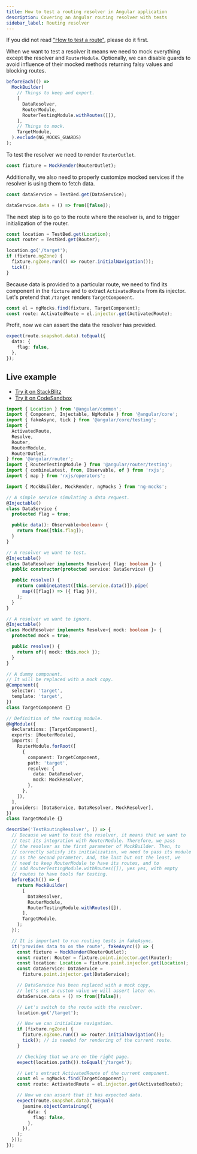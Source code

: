 ```yaml
---
title: How to test a routing resolver in Angular application
description: Covering an Angular routing resolver with tests
sidebar_label: Routing resolver
---
```


If you did not read ["How to test a route"](route.md), please do it first.

When we want to test a resolver it means we need to mock everything except the resolver and `RouterModule`.
Optionally, we can disable guards to avoid influence of their mocked methods returning falsy values and blocking routes.

```ts
beforeEach(() =>
  MockBuilder(
    // Things to keep and export.
    [
      DataResolver,
      RouterModule,
      RouterTestingModule.withRoutes([]),
    ],
    // Things to mock.
    TargetModule,
  ).exclude(NG_MOCKS_GUARDS)
);
```

To test the resolver we need to render `RouterOutlet`.

```ts
const fixture = MockRender(RouterOutlet);
```

Additionally, we also need to properly customize mocked services if the resolver is using them to fetch data.

```ts
const dataService = TestBed.get(DataService);

dataService.data = () => from([false]);
```

The next step is to go to the route where the resolver is, and to trigger initialization of the router.

```ts
const location = TestBed.get(Location);
const router = TestBed.get(Router);

location.go('/target');
if (fixture.ngZone) {
  fixture.ngZone.run(() => router.initialNavigation());
  tick();
}
```

Because data is provided to a particular route, we need to find its component in the `fixture` and
to extract `ActivatedRoute` from its injector.
Let's pretend that `/target` renders `TargetComponent`.

```ts
const el = ngMocks.find(fixture, TargetComponent);
const route: ActivatedRoute = el.injector.get(ActivatedRoute);
```

Profit, now we can assert the data the resolver has provided.

```ts
expect(route.snapshot.data).toEqual({
  data: {
    flag: false,
  },
});
```

## Live example

- [Try it on StackBlitz](https://stackblitz.com/github/help-me-mom/ng-mocks-sandbox/tree/tests?file=src/examples/TestRoutingResolver/test.spec.ts&initialpath=%3Fspec%3DTestRoutingResolver)
- [Try it on CodeSandbox](https://codesandbox.io/s/github/help-me-mom/ng-mocks-sandbox/tree/tests?file=/src/examples/TestRoutingResolver/test.spec.ts&initialpath=%3Fspec%3DTestRoutingResolver)

```ts title="https://github.com/ike18t/ng-mocks/blob/master/examples/TestRoutingResolver/test.spec.ts"
import { Location } from '@angular/common';
import { Component, Injectable, NgModule } from '@angular/core';
import { fakeAsync, tick } from '@angular/core/testing';
import {
  ActivatedRoute,
  Resolve,
  Router,
  RouterModule,
  RouterOutlet,
} from '@angular/router';
import { RouterTestingModule } from '@angular/router/testing';
import { combineLatest, from, Observable, of } from 'rxjs';
import { map } from 'rxjs/operators';

import { MockBuilder, MockRender, ngMocks } from 'ng-mocks';

// A simple service simulating a data request.
@Injectable()
class DataService {
  protected flag = true;

  public data(): Observable<boolean> {
    return from([this.flag]);
  }
}

// A resolver we want to test.
@Injectable()
class DataResolver implements Resolve<{ flag: boolean }> {
  public constructor(protected service: DataService) {}

  public resolve() {
    return combineLatest([this.service.data()]).pipe(
      map(([flag]) => ({ flag })),
    );
  }
}

// A resolver we want to ignore.
@Injectable()
class MockResolver implements Resolve<{ mock: boolean }> {
  protected mock = true;

  public resolve() {
    return of({ mock: this.mock });
  }
}

// A dummy component.
// It will be replaced with a mock copy.
@Component({
  selector: 'target',
  template: 'target',
})
class TargetComponent {}

// Definition of the routing module.
@NgModule({
  declarations: [TargetComponent],
  exports: [RouterModule],
  imports: [
    RouterModule.forRoot([
      {
        component: TargetComponent,
        path: 'target',
        resolve: {
          data: DataResolver,
          mock: MockResolver,
        },
      },
    ]),
  ],
  providers: [DataService, DataResolver, MockResolver],
})
class TargetModule {}

describe('TestRoutingResolver', () => {
  // Because we want to test the resolver, it means that we want to
  // test its integration with RouterModule. Therefore, we pass
  // the resolver as the first parameter of MockBuilder. Then, to
  // correctly satisfy its initialization, we need to pass its module
  // as the second parameter. And, the last but not the least, we
  // need to keep RouterModule to have its routes, and to
  // add RouterTestingModule.withRoutes([]), yes yes, with empty
  // routes to have tools for testing.
  beforeEach(() => {
    return MockBuilder(
      [
        DataResolver,
        RouterModule,
        RouterTestingModule.withRoutes([]),
      ],
      TargetModule,
    );
  });

  // It is important to run routing tests in fakeAsync.
  it('provides data to on the route', fakeAsync(() => {
    const fixture = MockRender(RouterOutlet);
    const router: Router = fixture.point.injector.get(Router);
    const location: Location = fixture.point.injector.get(Location);
    const dataService: DataService =
      fixture.point.injector.get(DataService);

    // DataService has been replaced with a mock copy,
    // let's set a custom value we will assert later on.
    dataService.data = () => from([false]);

    // Let's switch to the route with the resolver.
    location.go('/target');

    // Now we can initialize navigation.
    if (fixture.ngZone) {
      fixture.ngZone.run(() => router.initialNavigation());
      tick(); // is needed for rendering of the current route.
    }

    // Checking that we are on the right page.
    expect(location.path()).toEqual('/target');

    // Let's extract ActivatedRoute of the current component.
    const el = ngMocks.find(TargetComponent);
    const route: ActivatedRoute = el.injector.get(ActivatedRoute);

    // Now we can assert that it has expected data.
    expect(route.snapshot.data).toEqual(
      jasmine.objectContaining({
        data: {
          flag: false,
        },
      }),
    );
  }));
});
```

